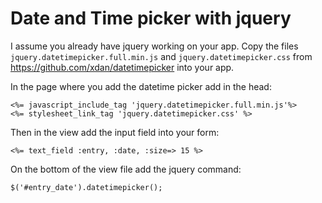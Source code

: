 # Date and Time picker with jquery

I assume you already have jquery working on your app.
Copy the files ```jquery.datetimepicker.full.min.js``` and ```jquery.datetimepicker.css``` from https://github.com/xdan/datetimepicker into your app.

In the page where you add the datetime picker add in the head:
```
<%= javascript_include_tag 'jquery.datetimepicker.full.min.js'%>
<%= stylesheet_link_tag 'jquery.datetimepicker.css' %>
```
Then in the view add the input field into your form:
```
<%= text_field :entry, :date, :size=> 15 %>
```
On the bottom of the view file add the jquery command:
```
$('#entry_date').datetimepicker();
```
